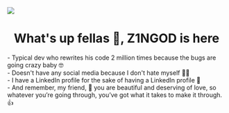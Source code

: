 <img align="center" src="https://exploringbits.com/wp-content/uploads/2022/01/discord-banner-4.gif">
<h1 align="center">What's up fellas 👋, Z1NGOD is here</h1>
- Typical dev who rewrites his code 2 million times because the bugs are going crazy baby 🤓<br/>
- Doesn't have any social media because I don't hate myself 🤷‍♂️<br/>
- I have a LinkedIn profile for the sake of having a LinkedIn profile 🤡<br/>
- And remember, my friend, 🫵 you are beautiful and deserving of love, so<br/>
whatever you’re going through, you’ve got what it takes to make it through. 👍<br/>
